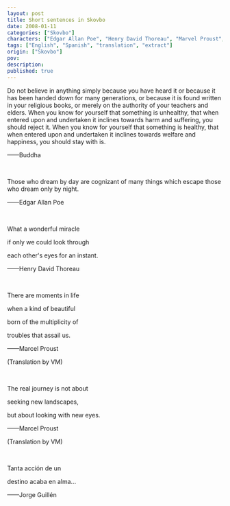 ```yaml
---
layout: post
title: Short sentences in Skovbo
date: 2008-01-11
categories: ["Skovbo"]
characters: ["Edgar Allan Poe", "Henry David Thoreau", "Marvel Proust", "Jorge Guillén"]
tags: ["English", "Spanish", "translation", "extract"]
origin: ["Skovbo"]
pov: 
description: 
published: true
---
```


Do not believe in anything simply because you have heard it or because it has been handed down for many generations, or because it is found written in your religious books, or merely on the authority of your teachers and elders. When you know for yourself that something is unhealthy, that when entered upon and undertaken it inclines towards harm and suffering, you should reject it. When you know for yourself that something is healthy, that when entered upon and undertaken it inclines towards welfare and happiness, you should stay with is.

——Buddha

<br>

Those who dream by day are cognizant of many things which escape those who dream only by night.

——Edgar Allan Poe

<br>

What a wonderful miracle

if only we could look through

each other's eyes for an instant.

——Henry David Thoreau

<br>

There are moments in life

when a kind of beautiful

born of the multiplicity of 

troubles that assail us.

——Marcel Proust

(Translation by VM)

<br>

The real journey is not about

seeking new landscapes,

but about looking with new eyes.

——Marcel Proust

(Translation by VM)

<br>

Tanta acción de un

destino acaba en alma...

——Jorge Guillén

